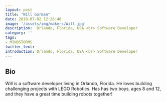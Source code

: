 ```yaml
---
layout: post
title: "Will Gorman"
date: 2018-07-02 12:26:40
image: '/assets/img/makers/Will.jpg'
description:  Orlando, Florida, USA <br> Software Developer
category: ''
tags:
- MINDSTORMS
twitter_text:
introduction: Orlando, Florida, USA <br> Software Developer
---
```




## Bio

Will is a software developer living in Orlando, Florida.  He loves building challenging projects with LEGO Robotics.  Has has two boys, ages 8 and 12, and they have a great time building robots together!
